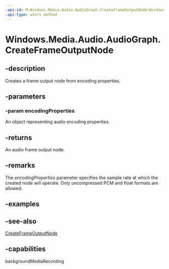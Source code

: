 ```yaml
---
-api-id: M:Windows.Media.Audio.AudioGraph.CreateFrameOutputNode(Windows.Media.MediaProperties.AudioEncodingProperties)
-api-type: winrt method
---
```


<!-- Method syntax
public Windows.Media.Audio.AudioFrameOutputNode CreateFrameOutputNode(Windows.Media.MediaProperties.AudioEncodingProperties encodingProperties)
-->

# Windows.Media.Audio.AudioGraph.CreateFrameOutputNode

## -description
Creates a frame output node from encoding properties.

## -parameters
### -param encodingProperties
An object representing audio encoding properties.

## -returns
An audio frame output node.

## -remarks
The *encodingProperties* parameter specifies the sample rate at which the created node will operate. Only uncompressed PCM and float formats are allowed.

## -examples

## -see-also
[CreateFrameOutputNode](audiograph_createframeoutputnode_1936992142.md)
## -capabilities
backgroundMediaRecording
